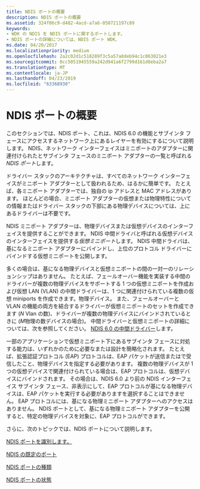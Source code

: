 ```yaml
---
title: NDIS ポートの概要
description: NDIS ポートの概要
ms.assetid: 324f06c9-d482-4acd-a7a6-050721197c89
keywords:
- WDK の NDIS を NDIS ポートに関するポートします。
- NDIS ポートの詳細については、NDIS ポート WDK、
ms.date: 04/20/2017
ms.localizationpriority: medium
ms.openlocfilehash: 2a2c02d1c518289f3c5a57a8deb94c1c063021e3
ms.sourcegitcommit: 0cc5051945559a242d941a6f2799d161d8eba2a7
ms.translationtype: MT
ms.contentlocale: ja-JP
ms.lasthandoff: 04/23/2019
ms.locfileid: "63368930"
---
```

# <a name="overview-of-ndis-ports"></a>NDIS ポートの概要





このセクションでは、NDIS ポート、これは、NDIS 6.0 の機能とサブインタ フェースにアクセスするネットワーク上にあるレイヤーを有効にするについて説明します。 NDIS、ネットワーク インターフェイスはミニポートのアダプターに関連付けられたとサブインタ フェースのミニポート アダプターの一覧と呼ばれる*NDIS ポート*します。

ドライバー スタックのアーキテクチャは、すべてのネットワーク インターフェイスがミニポート アダプターとして扱われるため、はるかに簡単です。 たとえば、各ミニポート アダプターでは、独自の ip アドレスと MAC アドレスがあります。 ほとんどの場合、ミニポート アダプターの仮想または物理特性についての情報またはドライバー スタックの下部にある物理デバイスについては、上にあるドライバーは不要です。

NDIS ミニポート アダプターは、物理デバイスまたは仮想デバイスのインターフェイスを提供することができます。 NDIS 中間ドライバと呼ばれる仮想デバイスのインターフェイスを提供する*仮想ミニポート*します。 NDIS 中間ドライバは、基になるミニポート アダプターにバインドし、上位のプロトコル ドライバーにバインドする仮想ミニポートを公開します。

多くの場合は、基になる物理デバイスと仮想ミニポートの間の一対一のリレーションシップはありません。 たとえば、フェールオーバー機能を実装する中間のドライバーが複数の物理デバイスをサポートする 1 つの仮想ミニポートを作成および仮想 LAN (VLAN) の中間ドライバーは、1 つに関連付けられている複数の仮想 miniports を作成できます。物理デバイス。 また、フェールオーバーと VLAN の機能の両方を結合するドライバーが仮想ミニポートのセットを作成できます (*N* Vlan の数)、ドライバーが複数の物理デバイスにバインドされているときに (*M*物理の数デバイスの場合)。 中間ドライバーと仮想ミニポートの詳細については、次を参照してください。 [NDIS 6.0 の中間ドライバー](writing-ndis-intermediate-drivers.md)します。

一部のアプリケーションで仮想ミニポート下にあるサブインタ フェースに対処する能力は、いずれかのために必要なまたは設計を簡略化されます。 たとえば、拡張認証プロトコル (EAP) プロトコルは、EAP パケットが送信またはで受信したこと、物理デバイスを指定する必要があります。 複数の物理デバイスが 1 つの仮想デバイスで関連付けられている場合は、EAP プロトコルは、仮想デバイスにバインドされます。 その場合は、NDIS 6.0 より前の NDIS インターフェイス サブインタ フェース、非表示にして、EAP プロトコルが基になる物理デバイスは、EAP パケットを実行する必要がありますを選択することはできません。 EAP プロトコルには、基になる物理ミニポート アダプターへのアクセスはありません。 NDIS ポートとして、基になる物理ミニポート アダプターを公開すると、特定の物理デバイスを対象に、EAP プロトコルができます。

さらに、次のトピックでは、NDIS ポートについて説明します。

[NDIS ポートを識別します。](identifying-an-ndis-port.md)

[NDIS の既定のポート](default-ndis-port.md)

[NDIS ポートの種類](types-of-ndis-ports.md)

[NDIS ポートの状態](ndis-port-states.md)

 

 





